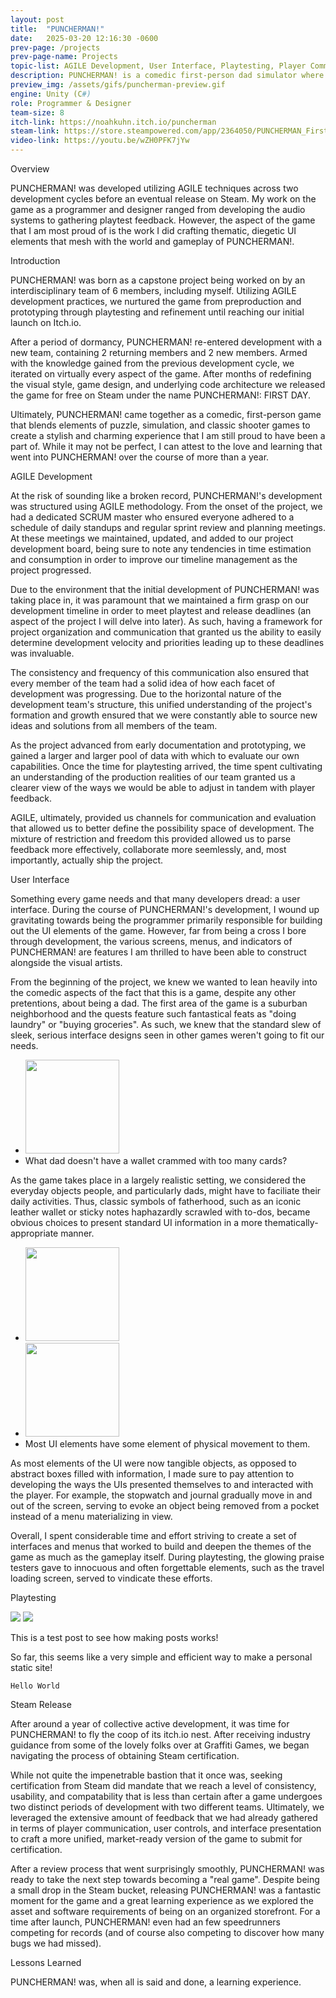 ```yaml
---
layout: post
title:  "PUNCHERMAN!"
date:   2025-03-20 12:16:30 -0600
prev-page: /projects
prev-page-name: Projects
topic-list: AGILE Development, User Interface, Playtesting, Player Communication, Steam
description: PUNCHERMAN! is a comedic first-person dad simulator where the player is tasked with completing chores despite only being able to punch. Developed in Unity across two development cycles, PUNCHERMAN! is currently free to download on Steam.
preview_img: /assets/gifs/puncherman-preview.gif
engine: Unity (C#)
role: Programmer & Designer
team-size: 8
itch-link: https://noahkuhn.itch.io/puncherman
steam-link: https://store.steampowered.com/app/2364050/PUNCHERMAN_First_Day/
video-link: https://youtu.be/wZH0PFK7jYw
---
```


<div class="overview">
    <span class="overview-title">Overview</span>
    <br>
    <p>
        PUNCHERMAN! was developed utilizing <span class="accent">AGILE techniques</span> across two development cycles before an eventual <span class="accent">release on Steam</span>. My work on the game as a programmer and designer ranged from developing the audio systems to <span class="accent">gathering playtest feedback</span>. However, the aspect of the game that I am most proud of is the work I did crafting thematic, <span class="accent">diegetic UI elements</span> that mesh with the world and gameplay of PUNCHERMAN!.   
    </p>
</div>

<span class="section-title">Introduction</span>

PUNCHERMAN! was born as a capstone project being worked on by an interdisciplinary team of 6 members, including myself. Utilizing AGILE development practices, we nurtured the game from preproduction and prototyping through playtesting and refinement until reaching our initial launch on Itch.io.     

After a period of dormancy, PUNCHERMAN! re-entered development with a new team, containing 2 returning members and 2 new members. Armed with the knowledge gained from the previous development cycle, we iterated on virtually every aspect of the game. After months of redefining the visual style, game design, and underlying code architecture we released the game for free on Steam under the name PUNCHERMAN!: FIRST DAY.

Ultimately, PUNCHERMAN! came together as a comedic, first-person game that blends elements of puzzle, simulation, and classic shooter games to create a stylish and charming experience that I am still proud to have been a part of. While it may not be perfect, I can attest to the love and learning that went into PUNCHERMAN! over the course of more than a year.

<span class="section-title">AGILE Development</span>

At the risk of sounding like a broken record, PUNCHERMAN!'s development was structured using AGILE methodology. From the onset of the project, we had a dedicated SCRUM master who ensured everyone adhered to a schedule of daily standups and regular sprint review and planning meetings. At these meetings we maintained, updated, and added to our project development board, being sure to note any tendencies in time estimation and consumption in order to improve our timeline management as the project progressed.

Due to the environment that the initial development of PUNCHERMAN! was taking place in, it was paramount that we maintained a firm grasp on our development timeline in order to meet playtest and release deadlines (an aspect of the project I will delve into later). As such, having a framework for project organization and communication that granted us the ability to easily determine development velocity and priorities leading up to these deadlines was invaluable.

The consistency and frequency of this communication also ensured that every member of the team had a solid idea of how each facet of development was progressing. Due to the horizontal nature of the development team's structure, this unified understanding of the project's formation and growth ensured that we were constantly able to source new ideas and solutions from all members of the team. 

As the project advanced from early documentation and prototyping, we gained a larger and larger pool of data with which to evaluate our own capabilities. Once the time for playtesting arrived, the time spent cultivating an understanding of the production realities of our team granted us a clearer view of the ways we would be able to adjust in tandem with player feedback. 

AGILE, ultimately, provided us channels for communication and evaluation that allowed us to better define the possibility space of development. The mixture of restriction and freedom this provided allowed us to parse feedback more effectively, collaborate more seemlessly, and, most importantly, actually ship the project. 

<span class="section-title">User Interface</span>

Something every game needs and that many developers dread: a user interface. During the course of PUNCHERMAN!'s development, I wound up gravitating towards being the programmer primarily responsible for building out the UI elements of the game. However, far from being a cross I bore through development, the various screens, menus, and indicators of PUNCHERMAN! are features I am thrilled to have been able to construct alongside the visual artists.

From the beginning of the project, we knew we wanted to lean heavily into the comedic aspects of the fact that this is a game, despite any other pretentions, about being a dad. The first area of the game is a suburban neighborhood and the quests feature such fantastical feats as "doing laundry" or "buying groceries". As such, we knew that the standard slew of sleek, serious interface designs seen in other games weren't going to fit our needs.

<ul class="img-row">
    <li>
        <img src="/assets/gifs/wallet.gif" height="150">
    </li>
    <li>
        What dad  doesn't have a wallet crammed with too many cards?
    </li>
</ul>

As the game takes place in a largely realistic setting, we considered the everyday objects people, and particularly dads, might have to faciliate their daily activities. Thus, classic symbols of fatherhood, such as an iconic leather wallet or sticky notes haphazardly scrawled with to-dos, became obvious choices to present standard UI information in a more thematically-appropriate manner.

<ul class="img-row">
    <li>
        <img src="/assets/gifs/journal-ui.gif" height="150">
    </li>
    <li>
        <img src="/assets/gifs/stopwatch.gif" height="150">
    </li>
    <li>
        Most UI elements have some element of physical movement to them.
    </li>
</ul>

As most elements of the UI were now tangible objects, as opposed to abstract boxes filled with information, I made sure to pay attention to developing the ways the UIs presented themselves to and interacted with the player. For example, the stopwatch and journal gradually move in and out of the screen, serving to evoke an object being removed from a pocket instead of a menu materializing in view. 

Overall, I spent considerable time and effort striving to create a set of interfaces and menus that worked to build and deepen the themes of the game as much as the gameplay itself. During playtesting, the glowing praise testers gave to innocuous and often forgettable elements, such as the travel loading screen, served to vindicate these efforts.

<span class="section-title">Playtesting</span>

<img src="/assets/gifs/busstop.gif">
<img src="/assets/gifs/pb.gif">

This is a test post to see how making posts works!

So far, this seems like a very simple and efficient way to make a personal static site!

`Hello World`

<span class="section-title">Steam Release</span>

After around a year of collective active development, it was time for PUNCHERMAN! to fly the coop of its itch.io nest. After receiving industry guidance from some of the lovely folks over at Graffiti Games, we began navigating the process of obtaining Steam certification.

While not quite the impenetrable bastion that it once was, seeking certification from Steam did mandate that we reach a level of consistency, usability, and compatability that is less than certain after a game undergoes two distinct periods of development with two different teams. Ultimately, we leveraged the extensive amount of feedback that we had already gathered in terms of player communication, user controls, and interface presentation to craft a more unified, market-ready version of the game to submit for certification.

After a review process that went surprisingly smoothly, PUNCHERMAN! was ready to take the next step towards becoming a "real game". Despite being a small drop in the Steam bucket, releasing PUNCHERMAN! was a fantastic moment for the game and a great learning experience as we explored the asset and software requirements of being on an organized storefront. For a time after launch, PUNCHERMAN! even had an few speedrunners competing for records (and of course also competing to discover how many bugs we had missed).  

<span class="section-title">Lessons Learned</span>

PUNCHERMAN! was, when all is said and done, a learning experience.

